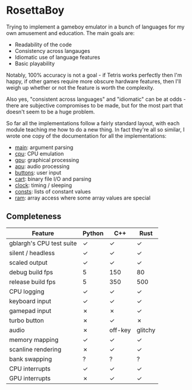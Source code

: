 RosettaBoy
==========
Trying to implement a gameboy emulator in a bunch of languages for my own
amusement and education. The main goals are:

- Readability of the code
- Consistency across langauges
- Idiomatic use of language features
- Basic playability

Notably, 100% accuracy is not a goal - if Tetris works perfectly then I'm
happy, if other games require more obscure hardware features, then I'll
weigh up whether or not the feature is worth the complexity.

Also yes, "consistent across languages" and "idiomatic" can be at odds -
there are subjective compromises to be made, but for the most part that
doesn't seem to be a huge problem.

So far all the implementations follow a fairly standard layout, with each
module teaching me how to do a new thing. In fact they're all so similar,
I wrote one copy of the documentation for all the implementations:

- [main](docs/main.md): argument parsing
- [cpu](docs/cpu.md): CPU emulation
- [gpu](docs/gpu.md): graphical processing
- [apu](docs/apu.md): audio processing
- [buttons](docs/buttons.md): user input
- [cart](docs/cart.md): binary file I/O and parsing
- [clock](docs/clock.md): timing / sleeping
- [consts](docs/consts.md): lists of constant values
- [ram](docs/ram.md): array access where some array values are special

Completeness
------------
| Feature                            | Python    | C++       | Rust      |
| -------                            | -------   | ---       | ----      |
| gblargh's CPU test suite           |  &check;  |  &check;  |  &check;  |
| silent / headless                  |  &check;  |  &check;  |  &check;  |
| scaled output                      |  &check;  |  &check;  |  &check;  |
| debug build fps                    |  5        |  150      |  80       |
| release build fps                  |  5        |  350      |  500      |
| CPU logging                        |  &check;  |  &check;  |  &check;  |
| keyboard input                     |  &check;  |  &check;  |  &check;  |
| gamepad input                      |  &cross;  |  &cross;  |  &check;  |
| turbo button                       |  &cross;  |  &check;  |  &cross;  |
| audio                              |  &cross;  |  off-key  |  glitchy  |
| memory mapping                     |  &check;  |  &check;  |  &check;  |
| scanline rendering                 |  &cross;  |  &check;  |  &check;  |
| bank swapping                      |  ?        |  ?        |  ?        |
| CPU interrupts                     |  &check;  |  &check;  |  &check;  |
| GPU interrupts                     |  &cross;  |  &check;  |  &check;  |
